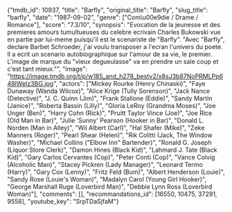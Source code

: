 {"tmdb_id": 10937, "title": "Barfly", "original_title": "Barfly", "slug_title": "barfly", "date": "1987-09-02", "genre": ["Com\u00e9die / Drame / Romance"], "score": "7.3/10", "synopsis": "Evocation de la jeunesse et des premieres amours tumultueuses du celebre ecrivain Charles Bukowski vue en partie par lui-meme puisqu'il est le scenariste de \"Barfly\". \"Avec \"Barfly\", declare Barbet Schroeder, j'ai voulu transposer a l'ecran l'univers du poete. Il a ecrit un scenario autobiographique sur l'amour de sa vie, le premier. L'image de marque du \"vieux degueulasse\" va en prendre un sale coup et c'est tant mieux.\"", "image": "https://image.tmdb.org/t/p/w185_and_h278_bestv2/x8sJ3b87NoPRMLPp648lWeIz3BG.jpg", "actors": ["Mickey Rourke (Henry Chinaski)", "Faye Dunaway (Wanda Wilcox)", "Alice Krige (Tully Sorenson)", "Jack Nance (Detective)", "J. C. Quinn (Jim)", "Frank Stallone (Eddie)", "Sandy Martin (Janice)", "Roberta Bassin (Lilly)", "Gloria LeRoy (Grandma Moses)", "Joe Unger (Ben)", "Harry Cohn (Rick)", "Pruitt Taylor Vince (Joe)", "Joe Rice (Old Man in Bar)", "Julie 'Sunny' Pearson (Hooker in Bar)", "Donald L. Norden (Man in Alley)", "Wil Albert (Carl)", "Hal Shafer (Mike)", "Zeke Manners (Roger)", "Pearl Shear (Helen)", "Rik Colitti (Jack, The Window Washer)", "Michael Collins (\"Elbow Inn\" Bartender)", "Ronald G. Joseph (Liquor Store Clerk)", "Damon Hines (Black Kid)", "Lahmard J. Tate (Black Kid)", "Gary Carlos Cervantes (Cop)", "Peter Conti (Cop)", "Vance Colvig (Alcoholic Man)", "Stacey Pickren (Lady Manager)", "Leonard Termo (Harry)", "Gary Cox (Lenny)", "Fritz Feld (Bum)", "Albert Henderson (Louie)", "Sandy Rose (Louie's Woman)", "Madalyn Carol (Young Girl Hooker)", "George Marshall Ruge (Loverbird Man)", "Debbie Lynn Ross (Loverbird Woman)"], "comments": [], "recommandations_id": [16550, 10475, 37291, 9558], "youtube_key": "SrpTDaSjfaM"}